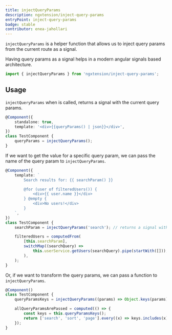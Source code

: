 ```yaml
---
title: injectQueryParams
description: ngxtension/inject-query-params
entryPoint: inject-query-params
badge: stable
contributor: enea-jahollari
---
```


`injectQueryParams` is a helper function that allows us to inject query params from the current route as a signal.

Having query params as a signal helps in a modern angular signals based architecture.

```ts
import { injectQueryParams } from 'ngxtension/inject-query-params';
```

## Usage

`injectQueryParams` when is called, returns a signal with the current query params.

```ts
@Component({
	standalone: true,
	template: '<div>{{queryParams() | json}}</div>',
})
class TestComponent {
	queryParams = injectQueryParams();
}
```

If we want to get the value for a specific query param, we can pass the name of the query param to `injectQueryParams`.

```ts
@Component({
	template: `
		Search results for: {{ searchParam() }}

		@for (user of filteredUsers()) {
			<div>{{ user.name }}</div>
		} @empty {
			<div>No users!</div>
		}
	`,
})
class TestComponent {
	searchParam = injectQueryParams('search'); // returns a signal with the value of the search query param

	filteredUsers = computedFrom(
		[this.searchParam],
		switchMap((searchQuery) =>
			this.userService.getUsers(searchQuery).pipe(startWith([])),
		),
	);
}
```

Or, if we want to transform the query params, we can pass a function to `injectQueryParams`.

```ts
@Component()
class TestComponent {
	queryParamsKeys = injectQueryParams((params) => Object.keys(params)); // returns a signal with the keys of the query params

	allQueryParamsArePassed = computed(() => {
		const keys = this.queryParamsKeys();
		return ['search', 'sort', 'page'].every((x) => keys.includes(x));
	});
}
```
